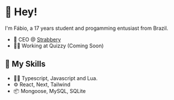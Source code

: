 # 👋 Hey!
I'm Fábio, a 17 years student and progamming entusiast from Brazil.
- 🍓 CEO @ [Strabbery](https://strabbery.app)
- 👨‍💻 Working at Quizzy (Coming Soon)
 
## 🔧 My Skills
- 👨‍💻 Typescript, Javascript and Lua.
- ⚙️ React, Next, Tailwind
- 📦 Mongoose, MySQL, SQLite
